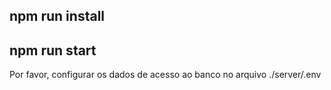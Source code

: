 ## npm run install
## npm run start

Por favor, configurar os dados de acesso ao banco no arquivo ./server/.env